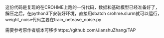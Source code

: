 这份代码是复现的在CROHME上跑的一份代码，数据和基础模型已经准备好了，解压之后，在python3下安装好环境，直接用sbatch crohme.slurm就可以运行，weight_noise代码主要在train_netease_noise.py

需要参考原作者版本可移步https://github.com/JianshuZhang/TAP